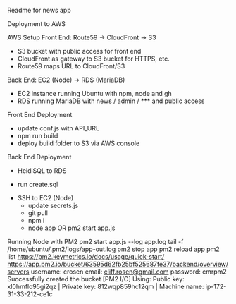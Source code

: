 Readme for news app

Deployment to AWS

AWS Setup
 Front End: Route59 -> CloudFront -> S3
 * S3 bucket with public access for front end
 * CloudFront as gateway to S3 bucket for HTTPS, etc.
 * Route59 maps URL to CloudFront/S3

 Back End: EC2 (Node) -> RDS (MariaDB)
 * EC2 instance running Ubuntu with npm, node and gh
 * RDS running MariaDB with news / admin / *** and public access

Front End Deployment
* update conf.js with API_URL
* npm run build
* deploy build folder to S3 via AWS console

Back End Deployment
* HeidiSQL to RDS
 - run create.sql
* SSH to EC2 (Node)
  - update secrets.js
  - git pull
  - npm i
  - node app OR pm2 start app.js

Running Node with PM2
	pm2 start app.js --log app.log
	tail -f /home/ubuntu/.pm2/logs/app-out.log
	pm2 stop app
	pm2 reload app
	pm2 list
https://pm2.keymetrics.io/docs/usage/quick-start/
https://app.pm2.io/bucket/63595d62fb25bf525687fe37/backend/overview/servers
username: crosen
email: cliff.rosen@gmail.com
password: cmrpm2
Successfully created the bucket
[PM2 I/O] Using: 
Public key: xl0hmflo95gi2qz | 
Private key: 812wqp859hc12qm | 
Machine name: ip-172-31-33-212-ce1c


